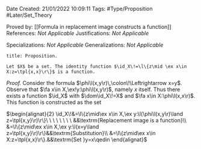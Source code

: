 <div class="topSpace"></div>

Date Created: 21/01/2022 10:09:11
Tags: #Type/Proposition #Later/Set_Theory

Proved by: [[Formula in replacement image constructs a function]]
References: _Not Applicable_
Justifications: _Not Applicable_

Specializations: _Not Applicable_
Generalizations: _Not Applicable_

``` ad-Proposition
title: Proposition.

Let $X$ be a set. The identity function $\id_X\!=\l\{z\mid \ex x\in X:z=\tpl{x,x}\r\}$ is a function.

```

<i>Proof.</i> Consider the formula $\phi\l(x,y\r)\,\colon\!\Leftrightarrow x=y$. Observe that $\fa x\in X,\ex!y:\phi\l(x,y\r)$, namely $x$ itself. Thus there exists a function $\id_X$ with $\dom\id_X\!=X$ and $\fa x\in X:\phi\l(x,x\r)$. This function is constructed as the set

$\begin{alignat}{2}
    \id_X\!&=\l\{z\mid\ex x\in X,\ex y:\l(\phi\l(x,y\r)\land z=\tpl{x,y}\r)\r\}\ \ \ \ \ \ \ \ &&\textrm{Replacement image is a function}\\
    &=\l\{z\mid\ex x\in X,\ex y:\l(x=y\land z=\tpl{x,y}\r)\r\}&&\textrm{Substitution}\\
    &=\l\{z\mid\ex x\in X:z=\tpl{x,x}\r\}.&&\textrm{Set }y=x\qedin
\end{alignat}$
